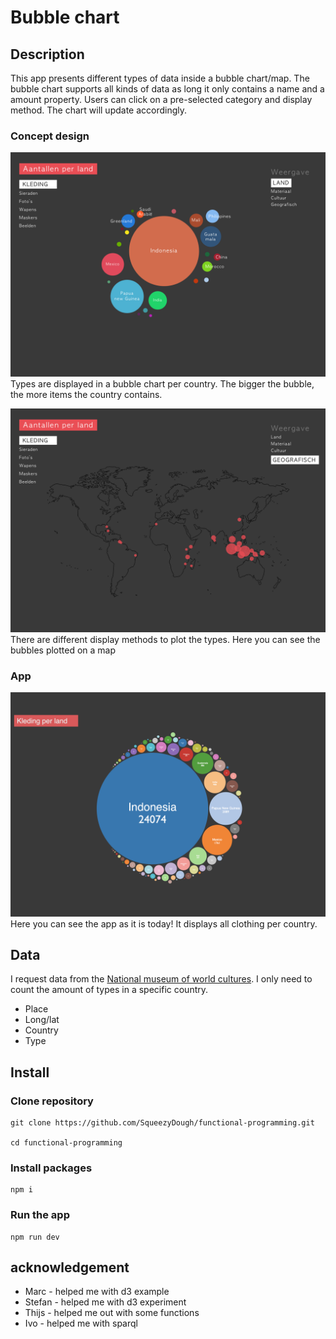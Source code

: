 # Bubble chart

## Description
This app presents different types of data inside a bubble chart/map.
The bubble chart supports all kinds of data as long it only contains a name and a amount property. 
Users can click on a pre-selected category and display method. The chart will update accordingly.

### Concept design
![Land](https://github.com/SqueezyDough/functional-programming/blob/master/wiki/land.png)
Types are displayed in a bubble chart per country. The bigger the bubble, the more items the country contains.

![Geo](https://github.com/SqueezyDough/functional-programming/blob/master/wiki/geo.png)
There are different display methods to plot the types. Here you can see the bubbles plotted on a map

### App
![Site](https://github.com/SqueezyDough/functional-programming/blob/master/wiki/site.png)
Here you can see the app as it is today! It displays all clothing per country.

## Data
I request data from the [National museum of world cultures](http://collectie.wereldculturen.nl/#/query/5de27531-1d92-4ca6-af75-f3d88e5a0f73). I only need to count the amount of types in a specific country.

* Place
* Long/lat
* Country
* Type

## Install
### Clone repository
```
git clone https://github.com/SqueezyDough/functional-programming.git

cd functional-programming
```

### Install packages
```
npm i
```

### Run the app
``` 
npm run dev
```

## acknowledgement
* Marc - helped me with d3 example
* Stefan - helped me with d3 experiment
* Thijs - helped me out with some functions
* Ivo - helped me with sparql
